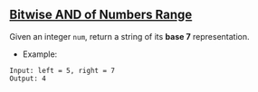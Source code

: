 ## [Bitwise AND of Numbers Range](https://leetcode.com/problems/bitwise-and-of-numbers-range/)

Given an integer `num`, return a string of its **base 7** representation.

- Example:
```
Input: left = 5, right = 7
Output: 4
```
